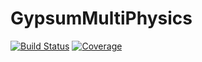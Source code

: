 # GypsumMultiPhysics

[![Build Status](https://github.com/sezerh24/GypsumMultiPhysics.jl/actions/workflows/CI.yml/badge.svg?branch=master)](https://github.com/sezerh24/GypsumMultiPhysics.jl/actions/workflows/CI.yml?query=branch%3Amaster)
[![Coverage](https://codecov.io/gh/sezerh24/GypsumMultiPhysics.jl/branch/master/graph/badge.svg)](https://codecov.io/gh/sezerh24/GypsumMultiPhysics.jl)
